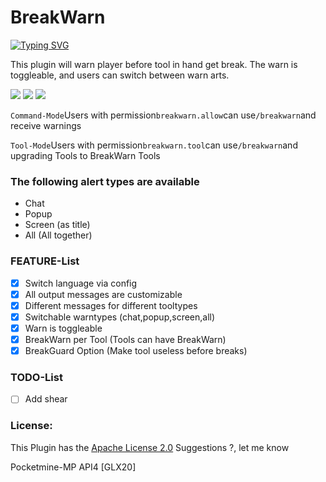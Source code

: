 # BreakWarn

[![Typing SVG](https://readme-typing-svg.herokuapp.com?center=true&vCenter=true&lines=BreakWarn;GLX20;Warn+users+before+tool+get+destroyed)](.)

This plugin will warn player before tool in hand get break.
The warn is toggleable, and users can switch between warn arts.

[![](https://poggit.pmmp.io/shield.state/BreakWarn)](https://poggit.pmmp.io/p/BreakWarn)
[![](https://poggit.pmmp.io/shield.api/BreakWarn)](https://poggit.pmmp.io/p/BreakWarn)
[![](https://poggit.pmmp.io/shield.dl.total/BreakWarn)](https://poggit.pmmp.io/p/BreakWarn)


```Command-Mode```Users with permission```breakwarn.allow```can use```/breakwarn```and receive warnings

```Tool-Mode```Users with permission```breakwarn.tool```can use```/breakwarn```and upgrading Tools to BreakWarn Tools


### The following alert types are available
- Chat
- Popup
- Screen (as title)
- All (All together)


### FEATURE-List
- [x] Switch language via config 
- [x] All output messages are customizable
- [x] Different messages for different tooltypes
- [x] Switchable warntypes (chat,popup,screen,all)
- [x] Warn is toggleable
- [x] BreakWarn per Tool (Tools can have BreakWarn)
- [x] BreakGuard Option (Make tool useless before breaks)

### TODO-List
- [ ] Add shear


### License:
This Plugin has the [Apache License 2.0](/LICENSE)
Suggestions ?, let me know

Pocketmine-MP API4
[GLX20]
